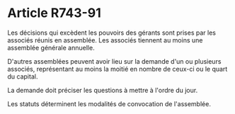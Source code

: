# Article R743-91

Les décisions qui excèdent les pouvoirs des gérants sont prises par les associés réunis en assemblée. Les associés tiennent au moins une assemblée générale annuelle.

D'autres assemblées peuvent avoir lieu sur la demande d'un ou plusieurs associés, représentant au moins la moitié en nombre de ceux-ci ou le quart du capital.

La demande doit préciser les questions à mettre à l'ordre du jour.

Les statuts déterminent les modalités de convocation de l'assemblée.
